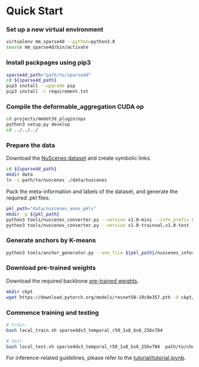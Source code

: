 # Quick Start

### Set up a new virtual environment
```bash
virtualenv mm_sparse4d --python=python3.8
source mm_sparse4d/bin/activate
```

### Install packpages using pip3
```bash
sparse4d_path="path/to/sparse4d"
cd ${sparse4d_path}
pip3 install --upgrade pip
pip3 install -r requirement.txt
```

### Compile the deformable_aggregation CUDA op
```bash
cd projects/mmdet3d_plugin/ops
python3 setup.py develop
cd ../../../
```

### Prepare the data
Download the [NuScenes dataset](https://www.nuscenes.org/nuscenes#download) and create symbolic links.
```bash
cd ${sparse4d_path}
mkdir data
ln -s path/to/nuscenes ./data/nuscenes
```

Pack the meta-information and labels of the dataset, and generate the required .pkl files.
```bash
pkl_path="data/nuscenes_anno_pkls"
mkdir -p ${pkl_path}
python3 tools/nuscenes_converter.py --version v1.0-mini --info_prefix ${pkl_path}/nuscenes-mini
python3 tools/nuscenes_converter.py --version v1.0-trainval,v1.0-test --info_prefix ${pkl_path}/nuscenes
```

### Generate anchors by K-means
```bash
python3 tools/anchor_generator.py --ann_file ${pkl_path}/nuscenes_infos_train.pkl
```

### Download pre-trained weights
Download the required backbone [pre-trained weights](https://download.pytorch.org/models/resnet50-19c8e357.pth).
```bash
mkdir ckpt
wget https://download.pytorch.org/models/resnet50-19c8e357.pth -O ckpt/resnet50-19c8e357.pth
```

### Commence training and testing
```bash
# train
bash local_train.sh sparse4dv3_temporal_r50_1x8_bs6_256x704

# test
bash local_test.sh sparse4dv3_temporal_r50_1x8_bs6_256x704  path/to/checkpoint
```

For inference-related guidelines, please refer to the [tutorial/tutorial.ipynb](../tutorial/tutorial.ipynb).
